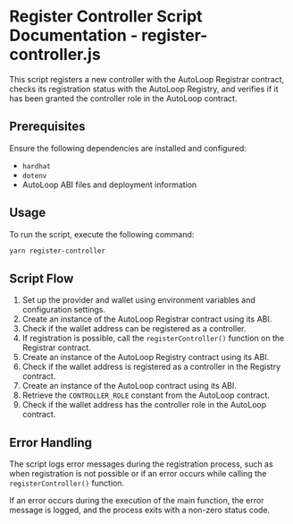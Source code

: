 # Register Controller Script Documentation - register-controller.js

This script registers a new controller with the AutoLoop Registrar contract, checks its registration status with the AutoLoop Registry, and verifies if it has been granted the controller role in the AutoLoop contract.

## Prerequisites

Ensure the following dependencies are installed and configured:

- `hardhat`
- `dotenv`
- AutoLoop ABI files and deployment information

## Usage

To run the script, execute the following command:

```sh
yarn register-controller
```

## Script Flow

1. Set up the provider and wallet using environment variables and configuration settings.
2. Create an instance of the AutoLoop Registrar contract using its ABI.
3. Check if the wallet address can be registered as a controller.
4. If registration is possible, call the `registerController()` function on the Registrar contract.
5. Create an instance of the AutoLoop Registry contract using its ABI.
6. Check if the wallet address is registered as a controller in the Registry contract.
7. Create an instance of the AutoLoop contract using its ABI.
8. Retrieve the `CONTROLLER_ROLE` constant from the AutoLoop contract.
9. Check if the wallet address has the controller role in the AutoLoop contract.

## Error Handling

The script logs error messages during the registration process, such as when registration is not possible or if an error occurs while calling the `registerController()` function.

If an error occurs during the execution of the main function, the error message is logged, and the process exits with a non-zero status code.
